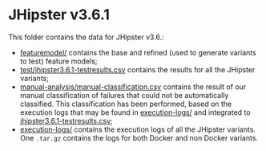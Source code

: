 # JHipster v3.6.1

This folder contains the data for JHipster v3.6.:

* [featuremodel/](featuremodel/) contains the base and refined (used to generate variants to test) feature models;
* [test/jhipster3.6.1-testresults.csv](test/jhipster3.6.1-testresults.csv) contains the results for all the JHipster variants;
* [manual-analysis/manual-classification.csv](manual-analysis/manual-classification.csv) contains the result of our manual classification of failures that could not be automatically classified. This classification has been performed, based on the execution logs that may be found in [execution-logs/](execution-logs/) and integrated to [jhipster3.6.1-testresults.csv](test/jhipster3.6.1-testresults.csv);
* [execution-logs/](execution-logs/) contains the execution logs of all the JHipster variants. One `.tar.gz` contains the logs for both Docker and non Docker variants.
	
